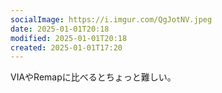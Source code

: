 ```yaml
---
socialImage: https://i.imgur.com/QgJotNV.jpeg
date: 2025-01-01T20:18
modified: 2025-01-01T20:18
created: 2025-01-01T17:20
---
```


VIAやRemapに比べるとちょっと難しい。

